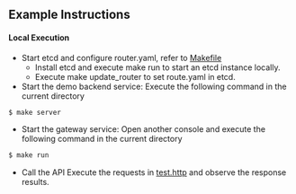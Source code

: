 ## Example Instructions

#### Local Execution
- Start etcd and configure router.yaml, refer to [Makefile](./Makefile)
  - Install etcd and execute make run to start an etcd instance locally.
  - Execute make update_router to set route.yaml in etcd.
- Start the demo backend service: Execute the following command in the current directory
```sh
$ make server
```
- Start the gateway service: Open another console and execute the following command in the current directory
```sh
$ make run
```
- Call the API Execute the requests in [test.http](./test.http) and observe the response results.